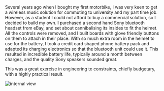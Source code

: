 Several years ago when I bought my first motorbike, I was very keen to get a wireless music solution for commuting to university and my part time job. However, as a student I could not afford to buy a commercial solution, so I decided to build my own. I purchased a second hand Sony bluetooth headset from eBay, and set about cannibalising its insides to fit the helmet. All the controls were removed, and I built boards with glove friendly buttons on them to attach in their place. With so much extra room in the helmet to use for the battery, I took a credit card shaped phone battery pack and adapted its charging electronics so that the bluetooth unit could use it. This resulted in incredible battery life, typically around a month between charges, and the quality Sony speakers sounded great. 

This was a great exercise in engineering to constraints, chiefly budgetary, with a highly practical result.

![internal view](img/work/bluetooth/helmetexplained.jpg)